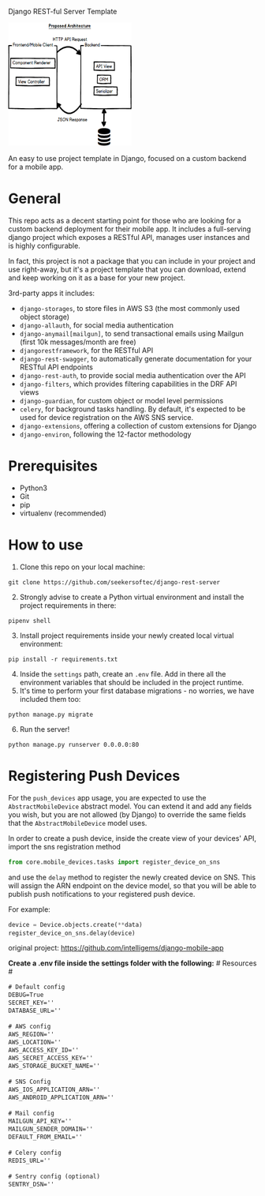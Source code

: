 Django REST-ful Server Template

<img src="./architecture.png" width="250" height="250">

An easy to use project template in Django, focused on a custom backend for a mobile app. 
<!-- [![Build Status](https://travis-ci.org/intelligems/django-mobile-app.svg?branch=master)](https://travis-ci.org/intelligems/django-mobile-app) -->
<!-- 
# Repository unmaintained
As Intelligems has stopped operations since Aug19, this repository remains unmaintained. Whoever may be interested to keep it up-to-date or extend it, DM [koslib](https://twitter.com/koslib) to arrange project transfer. -->

# General
This repo acts as a decent starting point for those who are looking for a custom backend deployment for their mobile app.
It includes a full-serving django project which exposes a RESTful API, manages user instances and is highly configurable.

In fact, this project is not a package that you can include in your project and use right-away, but it's a project template that you can download, 
extend and keep working on it as a base for your new project.

3rd-party apps it includes:
- `django-storages`, to store files in AWS S3 (the most commonly used object storage)
- `django-allauth`, for social media authentication
- `django-anymail[mailgun]`, to send transactional emails using Mailgun (first 10k messages/month are free)
- `djangorestframework`, for the RESTful API
- `django-rest-swagger`, to automatically generate documentation for your RESTful API endpoints
- `django-rest-auth`, to provide social media authentication over the API
- `django-filters`, which provides filtering capabilities in the DRF API views
- `django-guardian`, for custom object or model level permissions
- `celery`, for background tasks handling. By default, it's expected to be used for device registration on the AWS SNS service.
- `django-extensions`, offering a collection of custom extensions for Django
- `django-environ`, following the 12-factor methodology
 
# Prerequisites
- Python3
- Git
- pip
- virtualenv (recommended)

# How to use
1. Clone this repo on your local machine: 
```
git clone https://github.com/seekersoftec/django-rest-server
```
2. Strongly advise to create a Python virtual environment and install the project requirements in there: 
```
pipenv shell
``` 
3. Install project requirements inside your newly created local virtual environment:
```
pip install -r requirements.txt
```
4. Inside the `settings` path, create an `.env` file. Add in there all the environment variables that should be included
in the project runtime.
5. It's time to perform your first database migrations - no worries, we have included them too:
```
python manage.py migrate
```
6. Run the server!
```
python manage.py runserver 0.0.0.0:80
```

# Registering Push Devices
For the `push_devices` app usage, you are expected to use the `AbstractMobileDevice` abstract model.
You can extend it and add any fields you wish, but you are not allowed (by Django) to override the same fields that the `AbstractMobileDevice` model uses.

In order to create a push device, inside the create view of your devices' API, import the sns registration method
```python
from core.mobile_devices.tasks import register_device_on_sns
```
and use the `delay` method to register the newly created device on SNS. This will assign the ARN endpoint on the device model, so that you will be able to publish push notifications to your registered push device.

For example: 
```python
device = Device.objects.create(**data)
register_device_on_sns.delay(device)
```


original project: https://github.com/intelligems/django-mobile-app

<b>Create a .env file inside the settings folder with the following:</b>
    # Resources #

    # Default config
    DEBUG=True
    SECRET_KEY=''
    DATABASE_URL=''

    # AWS config
    AWS_REGION=''
    AWS_LOCATION=''
    AWS_ACCESS_KEY_ID=''
    AWS_SECRET_ACCESS_KEY=''
    AWS_STORAGE_BUCKET_NAME=''

    # SNS Config
    AWS_IOS_APPLICATION_ARN=''
    AWS_ANDROID_APPLICATION_ARN=''

    # Mail config
    MAILGUN_API_KEY=''
    MAILGUN_SENDER_DOMAIN=''
    DEFAULT_FROM_EMAIL=''

    # Celery config
    REDIS_URL=''

    # Sentry config (optional)
    SENTRY_DSN=''